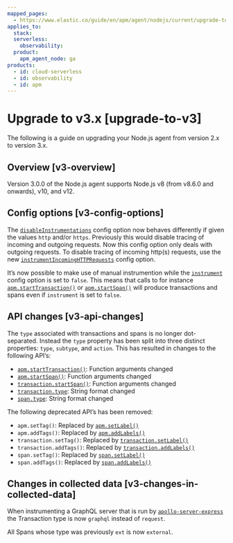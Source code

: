 ```yaml
---
mapped_pages:
  - https://www.elastic.co/guide/en/apm/agent/nodejs/current/upgrade-to-v3.html
applies_to:
  stack:
  serverless:
    observability:
  product:
    apm_agent_node: ga
products:
  - id: cloud-serverless
  - id: observability
  - id: apm
---
```


# Upgrade to v3.x [upgrade-to-v3]

The following is a guide on upgrading your Node.js agent from version 2.x to version 3.x.

## Overview [v3-overview]

Version 3.0.0 of the Node.js agent supports Node.js v8 (from v8.6.0 and onwards), v10, and v12.


## Config options [v3-config-options]

The [`disableInstrumentations`](/reference/configuration.md#disable-instrumentations) config option now behaves differently if given the values `http` and/or `https`. Previously this would disable tracing of incoming and outgoing requests. Now this config option only deals with outgoing requests. To disable tracing of incoming http(s) requests, use the new [`instrumentIncomingHTTPRequests`](/reference/configuration.md#instrument-incoming-http-requests) config option.

It’s now possible to make use of manual instrumention while the [`instrument`](/reference/configuration.md#instrument) config option is set to `false`. This means that calls to for instance [`apm.startTransaction()`](/reference/agent-api.md#apm-start-transaction) or [`apm.startSpan()`](/reference/agent-api.md#apm-start-span) will produce transactions and spans even if `instrument` is set to `false`.


## API changes [v3-api-changes]

The `type` associated with transactions and spans is no longer dot-separated. Instead the `type` property has been split into three distinct properties: `type`, `subtype`, and `action`. This has resulted in changes to the following API’s:

* [`apm.startTransaction()`](/reference/agent-api.md#apm-start-transaction): Function arguments changed
* [`apm.startSpan()`](/reference/agent-api.md#apm-start-span): Function arguments changed
* [`transaction.startSpan()`](/reference/transaction-api.md#transaction-start-span): Function arguments changed
* [`transaction.type`](/reference/transaction-api.md#transaction-type): String format changed
* [`span.type`](/reference/span-api.md#span-type): String format changed

The following deprecated API’s has been removed:

* `apm.setTag()`: Replaced by [`apm.setLabel()`](/reference/agent-api.md#apm-set-label)
* `apm.addTags()`: Replaced by [`apm.addLabels()`](/reference/agent-api.md#apm-add-labels)
* `transaction.setTag()`: Replaced by [`transaction.setLabel()`](/reference/transaction-api.md#transaction-set-label)
* `transaction.addTags()`: Replaced by [`transaction.addLabels()`](/reference/transaction-api.md#transaction-add-labels)
* `span.setTag()`: Replaced by [`span.setLabel()`](/reference/span-api.md#span-set-label)
* `span.addTags()`: Replaced by [`span.addLabels()`](/reference/span-api.md#span-add-labels)


## Changes in collected data [v3-changes-in-collected-data]

When instrumenting a GraphQL server that is run by [`apollo-server-express`](https://www.npmjs.com/package/apollo-server-express) the Transaction type is now `graphql` instead of `request`.

All Spans whose type was previously `ext` is now `external`.


